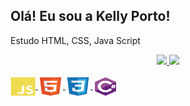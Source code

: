 ##  Olá! Eu sou a Kelly Porto!
Estudo HTML, CSS, Java Script

<div align="center">
  <a href="https://github.com/kellyporto">
  <img height="180em" src="https://github-readme-stats.vercel.app/api?username=kellyporto&show_icons=false&theme=dracula&include_all_commits=true&count_private=true"/>
  <img height="180em" src="https://github-readme-stats.vercel.app/api/top-langs/?username=kellyporto&layout=compact&langs_count=7&theme=dracula"/>
</div>
  
  <div style="display: inline_block"><br>
   <img align="center" alt="kelly-Js" height="30" width="40" src="https://raw.githubusercontent.com/devicons/devicon/master/icons/javascript/javascript-plain.svg">
   <img align="center" alt="kelly-HTML" height="30" width="40" src="https://raw.githubusercontent.com/devicons/devicon/master/icons/html5/html5-original.svg">
   <img align="center" alt="kelly-CSS" height="30" width="40" src="https://raw.githubusercontent.com/devicons/devicon/master/icons/css3/css3-original.svg">
   <img align="center" alt="kelly-Csharp" height="30" width="40" src="https://raw.githubusercontent.com/devicons/devicon/master/icons/csharp/csharp-original.svg">
  </div>
